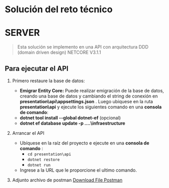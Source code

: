 # Solución del reto técnico

# SERVER

> Esta solución se implemento en una API con arquitectura DDD (domain driven design) NETCORE V3.1.1

## Para ejecutar el API

 1. Primero restaure la base de datos:  
	 
	 - **Emigrar Entity Core:** Puede realizar emigración de la base de datos, creando una base de datos y cambiando el string de conexión en **presentation\api\appsettings.json** .
     Luego ubiquese en la ruta **presentation\api** y ejecute los siguientes comando en una **consola de comando**:
     - **dotnet tool install --global dotnet-ef** (opcional)
     - **dotnet ef database update  -p ..\..\infraestructure**
	 
 2. Arrancar el API
	 - Ubíquese en la raíz del proyecto e ejecute en una **consola de comando** : 
		- `cd presentation\api`
		- `dotnet restore`
		- `dotnet run`
    - Ingrese a la URL que le proporcione el ultimo comando.
    
 3. Adjunto archivo de postman
[Download File Postman](./GONZALO-TEST-API.postman_collection.json)